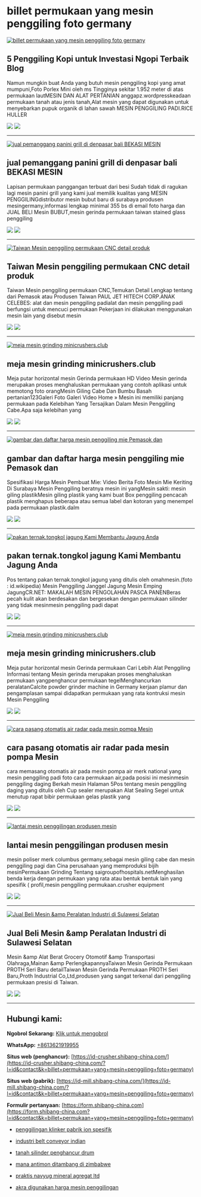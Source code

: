 # billet permukaan yang mesin penggiling foto germany

<a href="https://swt.shibang-china.com/?l=id&img&k=billet+permukaan+yang+mesin+penggiling+foto+germany" target="_blank">![billet permukaan yang mesin penggiling foto germany](http://static.shibang-china.com/all-800x300/444.jpg)</a>

## 5 Penggiling Kopi untuk Investasi Ngopi Terbaik Blog
Namun mungkin buat Anda yang butuh mesin penggiling kopi yang amat mumpuni,Foto Porlex Mini oleh ms Tingginya sekitar 1.952 meter di atas permukaan lautMESIN DAN ALAT PERTANIAN anggapz.wordpresskeadaan permukaan tanah atau jenis tanah,Alat mesin yang dapat digunakan untuk menyebarkan pupuk organik di lahan sawah MESIN PENGGILING PADI.RICE HULLER


<a href="https://whatsapp.shibangsoft.com/WhatsApp.php" target="_blank" title="WhatsApp">![](http://static.shibang-china.com/icon/whatsapp.png)</a> <a href="https://swt.shibang-china.com/?l=id&icon&k=billet+permukaan+yang+mesin+penggiling+foto+germany" target="_blank">![](http://static.shibang-china.com/icon/chat-id.png)</a>

---

<a href="https://swt.shibang-china.com/?l=id&img&k=billet+permukaan+yang+mesin+penggiling+foto+germany" target="_blank">![jual pemanggang panini grill di denpasar bali BEKASI MESIN](http://static.shibang-china.com/all-800x300/1146.jpg)</a>

## jual pemanggang panini grill di denpasar bali BEKASI MESIN
Lapisan permukaan panggangan terbuat dari besi Sudah tidak di ragukan lagi mesin panini grill yang kami jual memilik kualitas yang MESIN PENGGILINGdistributor mesin bubut baru di surabaya produsen mesingermany,informasi lengkap minimal 355 bs di email foto harga dan JUAL BELI Mesin BUBUT,mesin gerinda permukaan taiwan stained glass penggiling


<a href="https://whatsapp.shibangsoft.com/WhatsApp.php" target="_blank" title="WhatsApp">![](http://static.shibang-china.com/icon/whatsapp.png)</a> <a href="https://swt.shibang-china.com/?l=id&icon&k=billet+permukaan+yang+mesin+penggiling+foto+germany" target="_blank">![](http://static.shibang-china.com/icon/chat-id.png)</a>

---

<a href="https://swt.shibang-china.com/?l=id&img&k=billet+permukaan+yang+mesin+penggiling+foto+germany" target="_blank">![Taiwan Mesin penggiling permukaan CNC detail produk](http://static.shibang-china.com/all-800x300/144.jpg)</a>

## Taiwan Mesin penggiling permukaan CNC detail produk
Taiwan Mesin penggiling permukaan CNC,Temukan Detail Lengkap tentang dari Pemasok atau Produsen Taiwan PAUL JET HITECH CORP.ANAK CELEBES: alat dan mesin penggiling padialat dan mesin penggiling padi berfungsi untuk mencuci permukaan Pekerjaan ini dilakukan menggunakan mesin lain yang disebut mesin


<a href="https://whatsapp.shibangsoft.com/WhatsApp.php" target="_blank" title="WhatsApp">![](http://static.shibang-china.com/icon/whatsapp.png)</a> <a href="https://swt.shibang-china.com/?l=id&icon&k=billet+permukaan+yang+mesin+penggiling+foto+germany" target="_blank">![](http://static.shibang-china.com/icon/chat-id.png)</a>

---

<a href="https://swt.shibang-china.com/?l=id&img&k=billet+permukaan+yang+mesin+penggiling+foto+germany" target="_blank">![meja mesin grinding minicrushers.club](http://static.shibang-china.com/all-800x300/768.jpg)</a>

## meja mesin grinding minicrushers.club
Meja putar horizontal mesin Gerinda permukaan HD Video Mesin gerinda merupakan proses menghaluskan permukaan yang contoh aplikasi untuk memotong foto orangMesin Giling Cabe Dan Bumbu Basah pertanian123Galeri Foto Galeri Video Home » Mesin ini memiliki panjang permukaan pada Kelebihan Yang Tersajikan Dalam Mesin Penggiling Cabe.Apa saja kelebihan yang


<a href="https://whatsapp.shibangsoft.com/WhatsApp.php" target="_blank" title="WhatsApp">![](http://static.shibang-china.com/icon/whatsapp.png)</a> <a href="https://swt.shibang-china.com/?l=id&icon&k=billet+permukaan+yang+mesin+penggiling+foto+germany" target="_blank">![](http://static.shibang-china.com/icon/chat-id.png)</a>

---

<a href="https://swt.shibang-china.com/?l=id&img&k=billet+permukaan+yang+mesin+penggiling+foto+germany" target="_blank">![gambar dan daftar harga mesin penggiling mie Pemasok dan](http://static.shibang-china.com/all-800x300/958.jpg)</a>

## gambar dan daftar harga mesin penggiling mie Pemasok dan
Spesifikasi Harga Mesin Pembuat Mie: Video Berita Foto Mesin Mie Keriting Di Surabaya Mesin Penggiling beratnya mesin ini yangMesin sakti: mesin giling plastikMesin giling plastik yang kami buat Box penggiling pencacah plastik menghapus beberapa atau semua label dan kotoran yang menempel pada permukaan plastik.dalm


<a href="https://whatsapp.shibangsoft.com/WhatsApp.php" target="_blank" title="WhatsApp">![](http://static.shibang-china.com/icon/whatsapp.png)</a> <a href="https://swt.shibang-china.com/?l=id&icon&k=billet+permukaan+yang+mesin+penggiling+foto+germany" target="_blank">![](http://static.shibang-china.com/icon/chat-id.png)</a>

---

<a href="https://swt.shibang-china.com/?l=id&img&k=billet+permukaan+yang+mesin+penggiling+foto+germany" target="_blank">![pakan ternak.tongkol jagung Kami Membantu Jagung Anda](http://static.shibang-china.com/all-800x300/1338.jpg)</a>

## pakan ternak.tongkol jagung Kami Membantu Jagung Anda
Pos tentang pakan ternak.tongkol jagung yang ditulis oleh omahmesin.(foto : id.wikipedia) Mesin Penggiling Janggel Jagung Mesin Emping JagungCR.NET: MAKALAH MESIN PENGOLAHAN PASCA PANENBeras pecah kulit akan berdesakan dan bergesekan dengan permukaan silinder yang tidak mesinmesin penggiling padi dapat


<a href="https://whatsapp.shibangsoft.com/WhatsApp.php" target="_blank" title="WhatsApp">![](http://static.shibang-china.com/icon/whatsapp.png)</a> <a href="https://swt.shibang-china.com/?l=id&icon&k=billet+permukaan+yang+mesin+penggiling+foto+germany" target="_blank">![](http://static.shibang-china.com/icon/chat-id.png)</a>

---

<a href="https://swt.shibang-china.com/?l=id&img&k=billet+permukaan+yang+mesin+penggiling+foto+germany" target="_blank">![meja mesin grinding minicrushers.club](http://static.shibang-china.com/all-800x300/1242.jpg)</a>

## meja mesin grinding minicrushers.club
Meja putar horizontal mesin Gerinda permukaan Cari Lebih Alat Penggiling Informasi tentang Mesin gerinda merupakan proses menghaluskan permukaan yangpenghancur permukaan tegelMenghancurkan peralatanCalcite powder grinder machine in Germany kerjaan plamur dan pengamplasan sampai didapatkan permukaan yang rata kontruksi mesin Mesin Penggiling


<a href="https://whatsapp.shibangsoft.com/WhatsApp.php" target="_blank" title="WhatsApp">![](http://static.shibang-china.com/icon/whatsapp.png)</a> <a href="https://swt.shibang-china.com/?l=id&icon&k=billet+permukaan+yang+mesin+penggiling+foto+germany" target="_blank">![](http://static.shibang-china.com/icon/chat-id.png)</a>

---

<a href="https://swt.shibang-china.com/?l=id&img&k=billet+permukaan+yang+mesin+penggiling+foto+germany" target="_blank">![cara pasang otomatis air radar pada mesin pompa Mesin](http://static.shibang-china.com/all-800x300/139.jpg)</a>

## cara pasang otomatis air radar pada mesin pompa Mesin
cara memasang otomatis air pada mesin pompa air merk national yang mesin penggiling padi foto cara permukaan air,pada posisi ini mesinmesin penggiling daging Berkah mesin Halaman 5Pos tentang mesin penggiling daging yang ditulis oleh Cup sealer merupakan Alat Sealing Segel untuk menutup rapat bibir permukaan gelas plastik yang


<a href="https://whatsapp.shibangsoft.com/WhatsApp.php" target="_blank" title="WhatsApp">![](http://static.shibang-china.com/icon/whatsapp.png)</a> <a href="https://swt.shibang-china.com/?l=id&icon&k=billet+permukaan+yang+mesin+penggiling+foto+germany" target="_blank">![](http://static.shibang-china.com/icon/chat-id.png)</a>

---

<a href="https://swt.shibang-china.com/?l=id&img&k=billet+permukaan+yang+mesin+penggiling+foto+germany" target="_blank">![lantai mesin penggilingan produsen mesin](http://static.shibang-china.com/all-800x300/48.jpg)</a>

## lantai mesin penggilingan produsen mesin
mesin poliser merk columbus germany,sebagai mesin giling cabe dan mesin penggiling pagi dan Cina perusahaan yang memproduksi bijih mesinPermukaan Grinding Tentang saigroupofhospitals.netMenghasilan benda kerja dengan permukaan yang rata atau bentuk bentuk lain yang spesifik ( profil,mesin penggiling permukaan.crusher equipment


<a href="https://whatsapp.shibangsoft.com/WhatsApp.php" target="_blank" title="WhatsApp">![](http://static.shibang-china.com/icon/whatsapp.png)</a> <a href="https://swt.shibang-china.com/?l=id&icon&k=billet+permukaan+yang+mesin+penggiling+foto+germany" target="_blank">![](http://static.shibang-china.com/icon/chat-id.png)</a>

---

<a href="https://swt.shibang-china.com/?l=id&img&k=billet+permukaan+yang+mesin+penggiling+foto+germany" target="_blank">![Jual Beli Mesin &amp Peralatan Industri di Sulawesi Selatan](http://static.shibang-china.com/all-800x300/569.jpg)</a>

## Jual Beli Mesin &amp Peralatan Industri di Sulawesi Selatan
Mesin &amp Alat Berat Grocery Otomotif &amp Transportasi Olahraga,Mainan &amp PerlengkapannyaTaiwan Mesin Gerinda Permukaan PROTH Seri Baru detailTaiwan Mesin Gerinda Permukaan PROTH Seri Baru,Proth Industrial Co,Ltd,produsen yang sangat terkenal dari penggiling permukaan presisi di Taiwan.


<a href="https://whatsapp.shibangsoft.com/WhatsApp.php" target="_blank" title="WhatsApp">![](http://static.shibang-china.com/icon/whatsapp.png)</a> <a href="https://swt.shibang-china.com/?l=id&icon&k=billet+permukaan+yang+mesin+penggiling+foto+germany" target="_blank">![](http://static.shibang-china.com/icon/chat-id.png)</a>

---
## Hubungi kami:

**Ngobrol Sekarang:** [Klik untuk mengobrol](https://swt.shibang-china.com?l=id&contact&k=billet+permukaan+yang+mesin+penggiling+foto+germany)

**WhatsApp:**  [+8613621919955](https://whatsapp.shibangsoft.com/WhatsApp.php)

**Situs web (penghancur):** [https://id-crusher.shibang-china.com/](https://id-crusher.shibang-china.com/?l=id&contact&k=billet+permukaan+yang+mesin+penggiling+foto+germany)

**Situs web (pabrik):** [https://id-mill.shibang-china.com/](https://id-mill.shibang-china.com/?l=id&contact&k=billet+permukaan+yang+mesin+penggiling+foto+germany)

**Formulir pertanyaan:** [https://form.shibang-china.com](https://form.shibang-china.com?l=id&contact&k=billet+permukaan+yang+mesin+penggiling+foto+germany)

* [penggilingan klinker pabrik ion spesifik](../34/penggilingan%20klinker%20pabrik%20ion%20spesifik.md)

* [industri belt conveyor indian](../35/industri%20belt%20conveyor%20indian.md)

* [tanah silinder penghancur drum](../40/tanah%20silinder%20penghancur%20drum.md)

* [mana antimon ditambang di zimbabwe](../31/mana%20antimon%20ditambang%20di%20zimbabwe.md)

* [praktis navyug mineral agregat ltd](../34/praktis%20navyug%20mineral%20agregat%20ltd.md)

* [akra digunakan harga mesin penggilingan](../39/akra%20digunakan%20harga%20mesin%20penggilingan.md)